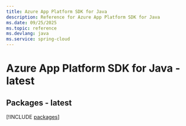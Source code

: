 ```yaml
---
title: Azure App Platform SDK for Java
description: Reference for Azure App Platform SDK for Java
ms.date: 09/25/2025
ms.topic: reference
ms.devlang: java
ms.service: spring-cloud
---
```

# Azure App Platform SDK for Java - latest
## Packages - latest
[!INCLUDE [packages](app-platform-index.md)]